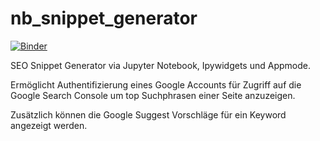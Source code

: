 # nb_snippet_generator
[![Binder](https://mybinder.org/badge.svg)](https://mybinder.org/v2/gh/gettractiongmbh/nb_snippet_generator/master?urlpath=%2Fapps%2Fsnippet_generator_nb.ipynb)

SEO Snippet Generator via Jupyter Notebook, Ipywidgets und Appmode.

Ermöglicht Authentifizierung eines Google Accounts für Zugriff auf die Google Search Console um top Suchphrasen einer Seite anzuzeigen. 

Zusätzlich können die Google Suggest Vorschläge für ein Keyword angezeigt werden. 
